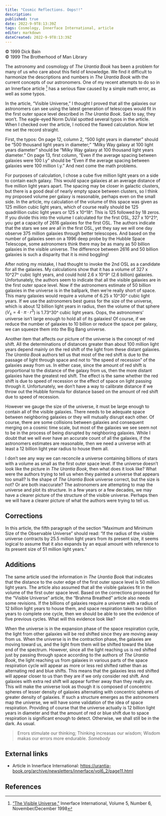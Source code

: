 ```yaml
---
title: "Cosmic Reflections. Oops!!"
description: 
published: true
date: 2022-9-9T8:13:39Z
tags: Cosmology, Innerface International, article
editor: markdown
dateCreated: 2022-9-9T8:13:39Z
---
```


<p class="v-card v-sheet theme--light grey lighten-3 px-2">© 1999 Dick Bain<br>© 1999 The Brotherhood of Man Library</p>

The astronomy and cosmology of _The Urantia Book_ has been a problem for many of us who care about this field of knowledge. We find it difficult to harmonize the descriptions and numbers in _The Urantia Book_ with the current concepts of our astronomers. One of my recent attempts to do so in an Innerface article [^1] has a serious flaw caused by a simple math error, as well as some typos.

In the article, “Visible Universe,” I thought I proved that all the galaxies our astronomers can see using the latest generation of telescopes would fit in the first outer space level described in _The Urantia Book_. Sad to say, they won’t. The eagle-eyed Norm DuVal spotted several typos in the article. When I checked over the article, I noticed the flawed calculation. Now let me set the record straight.

First, the typos: On page 12, column 2, “500 light years in diameter” should be “500 thousand light years in diameter;” “Milky Way galaxy at 100 light years diameter” should be “Milky Way galaxy at 100 thousand light years diameter.” On page 13, first column, “Even if the average spacing between galaxies were 100 l.y” should be “Even if the average spacing between galaxies were 100 million l.y.” And next come the math problems.

For purposes of calculation, I chose a cube five million light years on a side to contain each galaxy. This would space galaxies at an average distance of five million light years apart. The spacing may be closer in galactic clusters, but there is a good deal of nearly empty space between clusters, so I think my proposed volume per galaxy is reasonable, perhaps even on the small side. In the article, my calculation of the volume of this space was given as 125 million cubic light years, which of course really should be 125 quadrillion cubic light years or 125 x 10^18^. This is 125 followed by 18 zeros. If you divide this into the volume I calculated for the first OSL, 327 x 10^21^, you get a capacity of 2616 galaxies for the first OSL. The authors indicate that the stars we see are all in the first OSL, yet they say we will one day observe 375 million galaxies through better telescopes. And based on the number of galaxies seen on a 1996 deep probe by the Hubble Space Telescope, some astronomers think there may be as many as 50 billion galaxies in the visible universe. The difference between 2616 and 50 billion galaxies is such a disparity that it is mind boggling!

After noting my mistake, I had thought to invoke the 2nd OSL as a candidate for all the galaxies. My calculations show that it has a volume of 327 x 10^27^ cubic light years, and could hold 2.6 x 10^9^ (2.6 billion) galaxies. Unfortunately, the authors seem to indicate that all the visible galaxies are in the first outer space level. Now if the astronomers estimate of 50 billion galaxies in the universe is in the ballpark, then we’re really short of space. This many galaxies would require a volume of 6.25 x 10^30^ cubic light years. If we use the astronomers best guess for the size of the universe, which is about 12 billion light years in radius, then the volume of that sphere ($V_s=4 \cdot \pi \cdot r^3$) is 1.73^30^ cubic light years. Oops, the astronomers’ universe isn’t large enough to hold all of its galaxies! Of course, if we reduce the number of galaxies to 10 billion or reduce the space per galaxy, we can squeeze them into the Big Bang universe.

Another item that affects our picture of the universe is the concept of red shift. All the determinations of distances greater than about 100 million light years depend mainly on the red shift of the light from these distant galaxies. _The Urantia Book_ authors tell us that most of the red shift is due to the passage of light through space and not to “the speed of recession” of the galaxies away from us. In either case, since the amount of red shift is proportional to the distance of the galaxy from us, then the more distant galaxies have the greatest red shift. The effect is the same whether the red shift is due to speed of recession or the effect of space on light passing through it. Unfortunately, we don’t have a way to calibrate distance if we throw out the Hubble formula for distance based on the amount of red shift due to speed of recession.

However we gauge the size of the universe, it must be large enough to contain all of the visible galaxies. There needs to be adequate space between neighboring galaxies or they will mutually disrupt each other. Of course, there are some collisions between galaxies and consequent merging on a cosmic time scale, but most of the galaxies we see seem not to be in the process of being disrupted by neighboring galaxies. While I doubt that we will ever have an accurate count of all the galaxies, if the astronomers estimates are reasonable, then we need a universe with at least a 12 billion light year radius to house them all.

I don’t see any way we can reconcile a universe containing billions of stars with a volume as small as the first outer space level. If the universe doesn’t look like the picture in _The Urantia Book_, then what does it look like? What were the authors trying to tell us when they painted a universe that appears too small? Is the shape of _The Urantia Book_ universe correct, but the size is not? Or are both inaccurate? The astronomers are attempting to map the universe and plot its structure. In a few years or a few decades, we may have a clearer picture of the structure of the visible universe. Perhaps then we will have a clearer picture of what the authors were trying to tell us.

## Corrections

In this article, the fifth paragraph of the section “Maximum and Minimum Size of the Observable Universe” should read: “If the radius of the visible universe contracts by 25.5 million light years from its present size, it seems logical to assume that it also expands by an equal amount with reference to its present size of 51 million light years.”

## Additions

The same article used the information in _The Urantia Book_ that indicates that the distance to the outer edge of the first outer space level is 50 million light years. The article also assumed that all the visible galaxies fit in the volume of the first outer space level. Based on the corrections proposed for the “Visible Universe” article, the “Brahma Breathed” article also needs some revisions. If the billions of galaxies require a universe with a radius of 12 billion light years to house them, and space respiration takes two billion years to complete one cycle, then we should be able to see the evidence of five previous cycles. What will this evidence look like?

When the universe is in the expansion phase of the space respiration cycle, the light from other galaxies will be red shifted since they are moving away from us. When the universe is in the contraction phase, the galaxies are moving toward us, and the light from them will be shifted toward the blue end of the spectrum. However, since all the light reaching us is red shifted just by passing through space according to the authors of _The Urantia Book_, the light reaching us from galaxies in various parts of the space respiration cycle will appear as more or less red shifted rather than as alternating red and blue shifts. This means that the galaxies less red shifted will appear closer to us than they are if we only consider red shift. And galaxies with extra red shift will appear further away than they really are. This will make the universe look as though it is composed of concentric spheres of lesser density of galaxies alternating with concentric spheres of greater density of galaxies. If such a structure emerges as the astronomers map the universe, we will have some validation of the idea of space respiration. Providing of course that the universe actually is 12 billion light years in diameter and that the amount of red or blue shift due to space respiration is significant enough to detect. Otherwise, we shall still be in the dark. As usual.

> Errors stimulate our thinking;
> Thinking increasas our wisdom;
> Wisdom makas our errors more endurable.
> _Somebody_

## External links

- Article in Innerface International: https://urantia-book.org/archive/newsletters/innerface/vol6_2/page11.html


## References

[^1]: [“The Visible Universe,”](/en/article/Dick_Bain/The_Visible_Universe) Innerface International, Volume 5, Number 6, November/December 1998

[^2]: [“Brahma Breathed” Article](/en/article/Dick_Bain/Brahma_Breathes).

[^3]: [Innerface International, Vol. 6 No 1](/en/index/articles_innerface#volume-6-no-1).